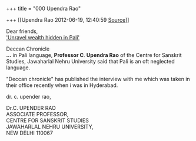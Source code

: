 +++
title = "000 Upendra Rao"

+++
[[Upendra Rao	2012-06-19, 12:40:59 [Source](https://groups.google.com/g/bvparishat/c/mgd4ivXDz0U)]]



Dear friends,  
['Unravel wealth hidden in Pali'](http://www.google.com/url?sa=X&q=http://www.deccanchronicle.com/channels/cities/hyderabad/%25E2%2580%2598unravel-wealth-hidden-pali%25E2%2580%2599-630&ct=ga&cad=CAEQAhgAIAAoATAAOABAr-T8_gRIAVgBYgVlbi1JTg&cd=NRLOUKDrkKE&usg=AFQjCNGbGacNWVmb6E1jQC2YJng73TaWIA)  

Deccan Chronicle  
**...** in Pali language, **Professor C**. **Upendra Rao** of the Centre for Sanskrit Studies, Jawaharlal Nehru University said that Pali is an oft neglected language.

  

"Deccan chronicle" has published the interview with me which was taken in their office recently when i was in Hyderabad.  
  
dr. c. upender rao,  



Dr.C. UPENDER RAO  
ASSOCIATE PROFESSOR,  
CENTRE FOR SANSKRIT STUDIES  
JAWAHARLAL NEHRU UNIVERSITY,  
NEW DELHI 110067


